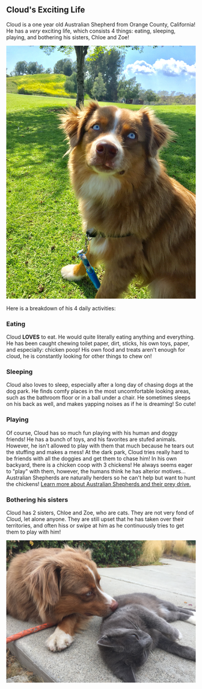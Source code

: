 ## Cloud's Exciting Life

Cloud is a one year old Australian Shepherd from Orange County, California! He has a _very_ exciting life, which consists 4 things: eating, sleeping, playing, and bothering his sisters, Chloe and Zoe!

![Cloud](IMG_1560.jpg)

Here is a breakdown of his 4 daily activities:

### Eating

Cloud **LOVES** to eat. He would quite literally eating anything and everything. He has been caught chewing toilet paper, dirt, sticks, his own toys, paper, and especially: chicken poop! His own food and treats aren't enough for cloud, he is constantly looking for other things to chew on!


### Sleeping 

Cloud also loves to sleep, especially after a long day of chasing dogs at the dog park. He finds comfy places in the most uncomfortable looking areas, such as the bathroom floor or in a ball under a chair. He sometimes sleeps on his back as well, and makes yapping noises as if he is dreaming! So cute!

### Playing

Of course, Cloud has so much fun playing with his human and doggy friends! He has a bunch of toys, and his favorites are stufed animals. However, he isn't allowed to play with them that much because he tears out the stuffing and makes a mess! At the dark park, Cloud tries really hard to be friends with all the doggies and get them to chase him! In his own backyard, there is a chicken coop with 3 chickens! He always seems eager to "play" with them, however, the humans think he has alterior motives... Australian Shepherds are naturally herders so he can't help but want to hunt the chickens! [Learn more about Australian Shepherds and their prey drive.](https://www.akc.org/dog-breeds/australian-shepherd/)

### Bothering his sisters

Cloud has 2 sisters, Chloe and Zoe, who are cats. They are not very fond of Cloud, let alone anyone. They are still upset that he has taken over their territories, and often hiss or swipe at him as he continuously tries to get them to play with him! 

![CloudwZoe](IMG_5412.JPG)
